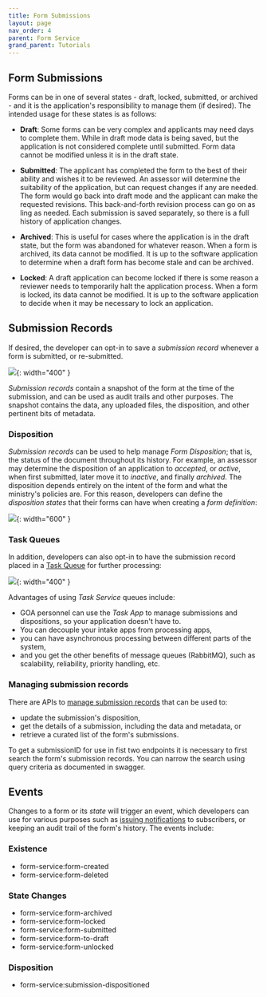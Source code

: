 ```yaml
---
title: Form Submissions
layout: page
nav_order: 4
parent: Form Service
grand_parent: Tutorials
---
```


## Form Submissions

Forms can be in one of several states - draft, locked, submitted, or archived - and it is the application's responsibility to manage them (if desired). The intended usage for these states is as follows:

- **Draft**: Some forms can be very complex and applicants may need days to complete them. While in draft mode data is being saved, but the application is not considered complete until submitted. Form data cannot be modified unless it is in the draft state.

- **Submitted**: The applicant has completed the form to the best of their ability and wishes it to be reviewed. An assessor will determine the suitability of the application, but can request changes if any are needed. The form would go back into draft mode and the applicant can make the requested revisions. This back-and-forth revision process can go on as ling as needed. Each submission is saved separately, so there is a full history of application changes.

- **Archived**: This is useful for cases where the application is in the draft state, but the form was abandoned for whatever reason. When a form is archived, its data cannot be modified. It is up to the software application to determine when a draft form has become stale and can be archived.

- **Locked**: A draft application can become locked if there is some reason a reviewer needs to temporarily halt the application process. When a form is locked, its data cannot be modified. It is up to the software application to decide when it may be necessary to lock an application.

## Submission Records

If desired, the developer can opt-in to save a _submission record_ whenever a form is submitted, or re-submitted.

![](/adsp-monorepo/assets/form-service/submissionOptIn.png){: width="400" }

_Submission records_ contain a snapshot of the form at the time of the submission, and can be used as audit trails and other purposes. The snapshot contains the data, any uploaded files, the disposition, and other pertinent bits of metadata.

### Disposition

_Submission records_ can be used to help manage _Form Disposition_; that is, the status of the document throughout its history. For example, an assessor may determine the disposition of an application to _accepted_, or _active_, when first submitted, later move it to _inactive_, and finally _archived_. The disposition depends entirely on the intent of the form and what the ministry's policies are. For this reason, developers can define the _disposition states_ that their forms can have when creating a _form definition_:

![](/adsp-monorepo/assets/form-service/dispositionState.png){: width="600" }

### Task Queues

In addition, developers can also opt-in to have the submission record placed in a [Task Queue](/adsp-monorepo/tutorials/task-service.html) for further processing:

![](/adsp-monorepo/assets/form-service/submissionQueue.png){: width="400" }

Advantages of using _Task Service_ queues include:

- GOA personnel can use the _Task App_ to manage submissions and dispositions, so your application doesn't have to.
- You can decouple your intake apps from processing apps,
- you can have asynchronous processing between different parts of the system,
- and you get the other benefits of message queues (RabbitMQ), such as scalability, reliability, priority handling, etc.

### Managing submission records

There are APIs to [manage submission records](https://api.adsp-uat.alberta.ca/autotest/?urls.primaryName=Form%20service#) that can be used to:

- update the submission's disposition,
- get the details of a submission, including the data and metadata, or
- retrieve a curated list of the form's submissions.

To get a submissionID for use in fist two endpoints it is necessary to first search the form's submission records. You can narrow the search using query criteria as documented in swagger.

## Events

Changes to a form or its _state_ will trigger an event, which developers can use for various purposes such as [issuing notifications](/adsp-monorepo/tutorials/notification-service/introduction.html) to subscribers, or keeping an audit trail of the form's history. The events include:

### Existence

- form-service:form-created
- form-service:form-deleted

### State Changes

- form-service:form-archived
- form-service:form-locked
- form-service:form-submitted
- form-service:form-to-draft
- form-service:form-unlocked

### Disposition

- form-service:submission-dispositioned
